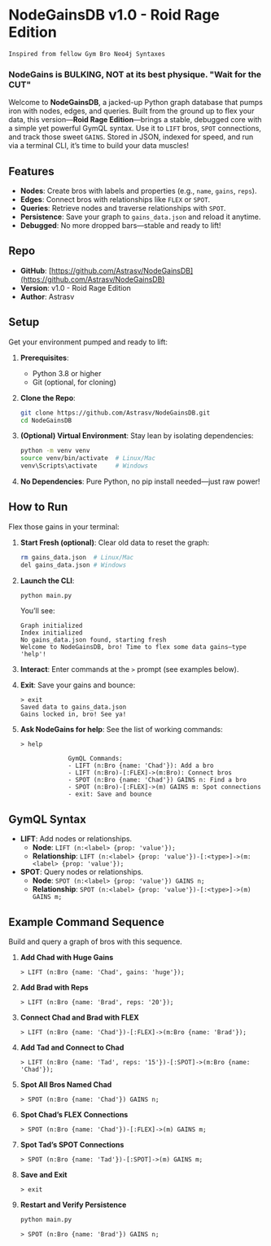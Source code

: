 # NodeGainsDB v1.0 - Roid Rage Edition
`Inspired from fellow Gym Bro Neo4j Syntaxes`

### NodeGains is BULKING, NOT at its best physique. "Wait for the CUT"


Welcome to **NodeGainsDB**, a jacked-up Python graph database that pumps iron with nodes, edges, and queries. Built from the ground up to flex your data, this version—**Roid Rage Edition**—brings a stable, debugged core with a simple yet powerful GymQL syntax. Use it to `LIFT` bros, `SPOT` connections, and track those sweet `GAINS`. Stored in JSON, indexed for speed, and run via a terminal CLI, it’s time to build your data muscles!

## Features
- **Nodes**: Create bros with labels and properties (e.g., `name`, `gains`, `reps`).
- **Edges**: Connect bros with relationships like `FLEX` or `SPOT`.
- **Queries**: Retrieve nodes and traverse relationships with `SPOT`.
- **Persistence**: Save your graph to `gains_data.json` and reload it anytime.
- **Debugged**: No more dropped bars—stable and ready to lift!

## Repo
- **GitHub**: [https://github.com/Astrasv/NodeGainsDB](https://github.com/Astrasv/NodeGainsDB)
- **Version**: v1.0 - Roid Rage Edition
- **Author**: Astrasv

## Setup
Get your environment pumped and ready to lift:

1. **Prerequisites**:
   - Python 3.8 or higher
   - Git (optional, for cloning)

2. **Clone the Repo**:
   ```bash
   git clone https://github.com/Astrasv/NodeGainsDB.git
   cd NodeGainsDB
   ```

3. **(Optional) Virtual Environment**: Stay lean by isolating dependencies:
   ```bash
   python -m venv venv
   source venv/bin/activate  # Linux/Mac
   venv\Scripts\activate     # Windows
   ```

4. **No Dependencies**: Pure Python, no pip install needed—just raw power!

## How to Run
Flex those gains in your terminal:

1. **Start Fresh (optional)**: Clear old data to reset the graph:
   ```bash
   rm gains_data.json  # Linux/Mac
   del gains_data.json # Windows
   ```

2. **Launch the CLI**:
   ```bash
   python main.py
   ```
   You’ll see:
   ```
   Graph initialized
   Index initialized
   No gains_data.json found, starting fresh
   Welcome to NodeGainsDB, bro! Time to flex some data gains—type 'help'!
   ```

3. **Interact**: Enter commands at the `>` prompt (see examples below).

4. **Exit**: Save your gains and bounce:
   ```
   > exit
   Saved data to gains_data.json
   Gains locked in, bro! See ya!
   ```
5. **Ask NodeGains for help**: See the list of working commands:
   ```
   > help

                GymQL Commands:
                - LIFT (n:Bro {name: 'Chad'}): Add a bro
                - LIFT (n:Bro)-[:FLEX]->(m:Bro): Connect bros
                - SPOT (n:Bro {name: 'Chad'}) GAINS n: Find a bro
                - SPOT (n:Bro)-[:FLEX]->(m) GAINS m: Spot connections
                - exit: Save and bounce
   ```
   

## GymQL Syntax
- **LIFT**: Add nodes or relationships.
  - **Node**: `LIFT (n:<label> {prop: 'value'});`
  - **Relationship**: `LIFT (n:<label> {prop: 'value'})-[:<type>]->(m:<label> {prop: 'value'});`
- **SPOT**: Query nodes or relationships.
  - **Node**: `SPOT (n:<label> {prop: 'value'}) GAINS n;`
  - **Relationship**: `SPOT (n:<label> {prop: 'value'})-[:<type>]->(m) GAINS m;`

## Example Command Sequence
Build and query a graph of bros with this sequence.

1. **Add Chad with Huge Gains**
   ```
   > LIFT (n:Bro {name: 'Chad', gains: 'huge'});
   ```

2. **Add Brad with Reps**
   ```
   > LIFT (n:Bro {name: 'Brad', reps: '20'});
   ```

3. **Connect Chad and Brad with FLEX**
   ```
   > LIFT (n:Bro {name: 'Chad'})-[:FLEX]->(m:Bro {name: 'Brad'});
   ```

4. **Add Tad and Connect to Chad**
   ```
   > LIFT (n:Bro {name: 'Tad', reps: '15'})-[:SPOT]->(m:Bro {name: 'Chad'});
   ```

5. **Spot All Bros Named Chad**
   ```
   > SPOT (n:Bro {name: 'Chad'}) GAINS n;
   ```

6. **Spot Chad’s FLEX Connections**
   ```
   > SPOT (n:Bro {name: 'Chad'})-[:FLEX]->(m) GAINS m;
   ```

7. **Spot Tad’s SPOT Connections**
   ```
   > SPOT (n:Bro {name: 'Tad'})-[:SPOT]->(m) GAINS m;
   ```

8. **Save and Exit**
   ```
   > exit
   ```

9. **Restart and Verify Persistence**
   ```bash
   python main.py
   ```
   ```
   > SPOT (n:Bro {name: 'Brad'}) GAINS n;
   ```
